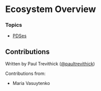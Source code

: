 # Ecosystem Overview

### Topics

- [PDSes](PDSes.md)

## Contributions

Written by Paul Trevithick ([@paultrevithick](https://twitter.com/paultrevithick))

Contributions from:

- Maria Vasuytenko



